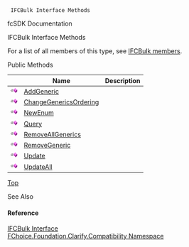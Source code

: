 ﻿     IFCBulk Interface Methods                                                   

fcSDK Documentation

IFCBulk Interface Methods

For a list of all members of this type, see [IFCBulk members](FChoice.Foundation.Clarify.Compatibility~FChoice.Foundation.Clarify.Compatibility.IFCBulk_members.md).

Public Methods

|   | Name | Description |
| --- | --- | --- |
| ![ Method](dotnetimages/Method.png) | [AddGeneric](FChoice.Foundation.Clarify.Compatibility~FChoice.Foundation.Clarify.Compatibility.IFCBulk~AddGeneric.md) |   |
| ![ Method](dotnetimages/Method.png) | [ChangeGenericsOrdering](FChoice.Foundation.Clarify.Compatibility~FChoice.Foundation.Clarify.Compatibility.IFCBulk~ChangeGenericsOrdering.md) |   |
| ![ Method](dotnetimages/Method.png) | [NewEnum](FChoice.Foundation.Clarify.Compatibility~FChoice.Foundation.Clarify.Compatibility.IFCBulk~NewEnum.md) |   |
| ![ Method](dotnetimages/Method.png) | [Query](FChoice.Foundation.Clarify.Compatibility~FChoice.Foundation.Clarify.Compatibility.IFCBulk~Query.md) |   |
| ![ Method](dotnetimages/Method.png) | [RemoveAllGenerics](FChoice.Foundation.Clarify.Compatibility~FChoice.Foundation.Clarify.Compatibility.IFCBulk~RemoveAllGenerics.md) |   |
| ![ Method](dotnetimages/Method.png) | [RemoveGeneric](FChoice.Foundation.Clarify.Compatibility~FChoice.Foundation.Clarify.Compatibility.IFCBulk~RemoveGeneric.md) |   |
| ![ Method](dotnetimages/Method.png) | [Update](FChoice.Foundation.Clarify.Compatibility~FChoice.Foundation.Clarify.Compatibility.IFCBulk~Update.md) |   |
| ![ Method](dotnetimages/Method.png) | [UpdateAll](FChoice.Foundation.Clarify.Compatibility~FChoice.Foundation.Clarify.Compatibility.IFCBulk~UpdateAll.md) |   |

[Top](#top)

See Also

#### Reference

[IFCBulk Interface](FChoice.Foundation.Clarify.Compatibility~FChoice.Foundation.Clarify.Compatibility.IFCBulk.md)  
[FChoice.Foundation.Clarify.Compatibility Namespace](FChoice.Foundation.Clarify.Compatibility~FChoice.Foundation.Clarify.Compatibility_namespace.md)